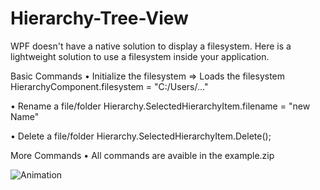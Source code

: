 # Hierarchy-Tree-View
WPF doesn't have a native solution to display a filesystem. Here is a lightweight solution to use a filesystem inside your application.

Basic Commands
• Initialize the filesystem => Loads the filesystem
HierarchyComponent.filesystem = "C:/Users/..."

• Rename a file/folder
Hierarchy.SelectedHierarchyItem.filename = "new Name"

• Delete a file/folder
Hierarchy.SelectedHierarchyItem.Delete();

More Commands
• All commands are avaible in the example.zip


![Animation](https://user-images.githubusercontent.com/4529150/172671733-b26b2539-37b2-49e2-8dae-fc0c516c85fd.gif)
